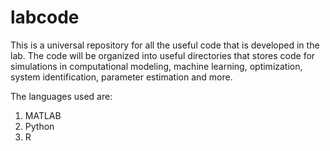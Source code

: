 # labcode
This is a universal repository for all the useful code that is developed in the lab. The code will be organized into useful directories that stores code for simulations in computational modeling, machine learning, optimization, system identification, parameter estimation and more.

The languages used are:
1. MATLAB
2. Python
3. R


